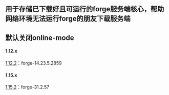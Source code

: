 ## 用于存储已下载好且可运行的forge服务端核心，帮助网络环境无法运行forge的朋友下载服务端
## 默认关闭online-mode

#### 1.12.x
[1.12.2](https://wwz.lanzouq.com/i3jbO1rylyjc)：forge-14.23.5.2859

#### 1.15.x
[1.15.2](https://wwz.lanzouq.com/iaCXF1rym6ub)：forge-31.2.57
